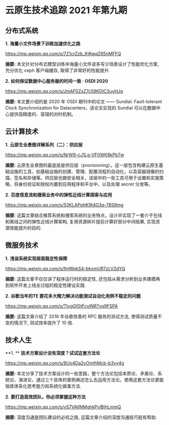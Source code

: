 # 云原生技术追踪 2021 年第九期

## 分布式系统

**1.** **海量小文件场景下训练加速优化之路**

https://mp.weixin.qq.com/s/7Z1crZzb_KjKwqZ65nMFFQ

**摘要:** 本文针对分布式模型训练中海量小文件读多写少场景设计了性能优化方案, 充分优化 ceph 客户端缓存, 取得了非常好的性能提升.

**2.** **如何保证数据中心服务器的时间一致 · OSDI 2020**

https://mp.weixin.qq.com/s/JmAF0ZxZ7c59KDlC3uyHJg

**摘要:** 本文要介绍的是 2020 年 OSDI 期刊中的论文 —— Sundial: Fault-tolerant Clock Synchronization for Datacenters，该论文实现的 Sundial 可以在数据中心提供高精度的、容错的对时机制。

## 云计算技术

**1.** **云原生全景图详解系列（二）：供应层**

https://mp.weixin.qq.com/s/NrW9-cJ1Lg-VF0WK8kPb7w

**摘要:** 云原生全景图的最底层是供应层（provisioning）。这一层包含构建云原生基础设施的工具，如基础设施的创建、管理、配置流程的自动化，以及容器镜像的扫描、签名和存储等。供应层也跟安全相关，该层中的一些工具可用于设置和实施策略，将身份验证和授权内置到应用程序和平台中，以及处理 secret 分发等。

**2.** **百度信息流和搜索业务中的弹性近线计算探索与应用**

https://mp.weixin.qq.com/s/53KLAPphK9t4G3q-78S9mg

**摘要:**  这篇文章结合推荐系统和搜索系统的业务特点，设计并实现了一套介于在线和离线之间的弹性近线计算架构, 复用资源碎片提前计算好部分中间结果, 实现资源效能提升的目的.

## 微服务技术

**1.** **浅谈系统实现层面稳定性保障**

https://mp.weixin.qq.com/s/fmWpkS4-bkxmUR7zLV2dYQ

**摘要:** 这篇文章不仅仅讲了程序运行时的稳定性, 还包括从需求分析到业务建模再到软件开发上线全过程的稳定性建设实践.

**2.** **谷歌当年的TE 要花多大精力解决功能测试自动化用例不稳定的问题**

https://mp.weixin.qq.com/s/TlvgGf0tFcvlNR7vq9FSPA

**摘要:** 这篇文章介绍了 2016 年谷歌改善的 RPC 服务的测试方法, 使得测试质量不变的情况下, 测试效率提升了 10 倍.

## 技术人生

**1. ** **技术方案设计没有深度？试试这套方法论**

https://mp.weixin.qq.com/s/8Uo4Da2vOmIhMcb-b3vy4g

**摘要:** 本文分享了技术方案设计的一些思路，整个方法论包括本质论、矛盾论、系统论、演进论，通过三个具体的案例阐述怎么去运用方法论。使用这套方法论更能锻炼体系化思考能力和系统化做事方法.

**2.** **要打造高效团队，你必须掌握这种方法**

https://mp.weixin.qq.com/s/vS7VAlINMghkPvlBjhLmmQ

**摘要:** 深度沟通是团队建设的必经之路, 这篇文章介绍的深度沟通技巧挺有帮助.
